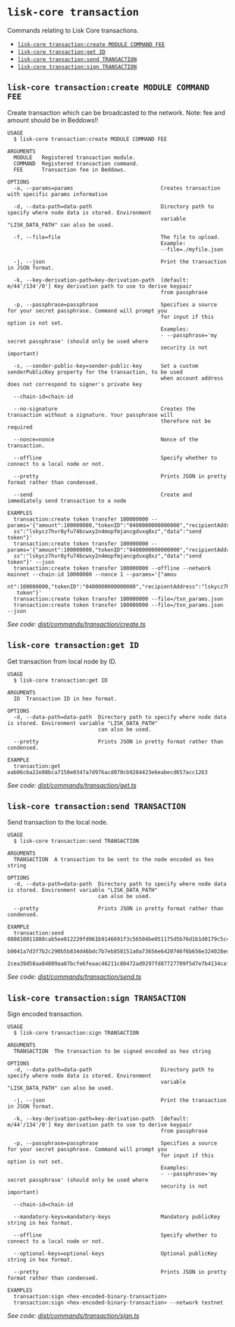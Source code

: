 `lisk-core transaction`
=======================

Commands relating to Lisk Core transactions.

* [`lisk-core transaction:create MODULE COMMAND FEE`](#lisk-core-transactioncreate-module-command-fee)
* [`lisk-core transaction:get ID`](#lisk-core-transactionget-id)
* [`lisk-core transaction:send TRANSACTION`](#lisk-core-transactionsend-transaction)
* [`lisk-core transaction:sign TRANSACTION`](#lisk-core-transactionsign-transaction)

## `lisk-core transaction:create MODULE COMMAND FEE`

Create transaction which can be broadcasted to the network. Note: fee and amount should be in Beddows!!

```
USAGE
  $ lisk-core transaction:create MODULE COMMAND FEE

ARGUMENTS
  MODULE   Registered transaction module.
  COMMAND  Registered transaction command.
  FEE      Transaction fee in Beddows.

OPTIONS
  -a, --params=params                            Creates transaction with specific params information

  -d, --data-path=data-path                      Directory path to specify where node data is stored. Environment
                                                 variable "LISK_DATA_PATH" can also be used.

  -f, --file=file                                The file to upload.
                                                 Example:
                                                 --file=./myfile.json

  -j, --json                                     Print the transaction in JSON format.

  -k, --key-derivation-path=key-derivation-path  [default: m/44'/134'/0'] Key derivation path to use to derive keypair
                                                 from passphrase

  -p, --passphrase=passphrase                    Specifies a source for your secret passphrase. Command will prompt you
                                                 for input if this option is not set.
                                                 Examples:
                                                 - --passphrase='my secret passphrase' (should only be used where
                                                 security is not important)

  -s, --sender-public-key=sender-public-key      Set a custom senderPublicKey property for the transaction, to be used
                                                 when account address does not correspond to signer's private key

  --chain-id=chain-id

  --no-signature                                 Creates the transaction without a signature. Your passphrase will
                                                 therefore not be required

  --nonce=nonce                                  Nonce of the transaction.

  --offline                                      Specify whether to connect to a local node or not.

  --pretty                                       Prints JSON in pretty format rather than condensed.

  --send                                         Create and immediately send transaction to a node

EXAMPLES
  transaction:create token transfer 100000000 --params='{"amount":100000000,"tokenID":"0400000000000000","recipientAddre
  ss":"lskycz7hvr8yfu74bcwxy2n4mopfmjancgdvxq8xz","data":"send token"}'
  transaction:create token transfer 100000000 --params='{"amount":100000000,"tokenID":"0400000000000000","recipientAddre
  ss":"lskycz7hvr8yfu74bcwxy2n4mopfmjancgdvxq8xz","data":"send token"}' --json
  transaction:create token transfer 100000000 --offline --network mainnet --chain-id 10000000 --nonce 1 --params='{"amou
  nt":100000000,"tokenID":"0400000000000000","recipientAddress":"lskycz7hvr8yfu74bcwxy2n4mopfmjancgdvxq8xz","data":"send
   token"}'
  transaction:create token transfer 100000000 --file=/txn_params.json
  transaction:create token transfer 100000000 --file=/txn_params.json --json
```

_See code: [dist/commands/transaction/create.ts](https://github.com/LiskHQ/lisk-core/blob/v4.0.0-rc.7/dist/commands/transaction/create.ts)_

## `lisk-core transaction:get ID`

Get transaction from local node by ID.

```
USAGE
  $ lisk-core transaction:get ID

ARGUMENTS
  ID  Transaction ID in hex format.

OPTIONS
  -d, --data-path=data-path  Directory path to specify where node data is stored. Environment variable "LISK_DATA_PATH"
                             can also be used.

  --pretty                   Prints JSON in pretty format rather than condensed.

EXAMPLE
  transaction:get eab06c6a22e88bca7150e0347a7d976acd070cb9284423e6eabecd657acc1263
```

_See code: [dist/commands/transaction/get.ts](https://github.com/LiskHQ/lisk-core/blob/v4.0.0-rc.7/dist/commands/transaction/get.ts)_

## `lisk-core transaction:send TRANSACTION`

Send transaction to the local node.

```
USAGE
  $ lisk-core transaction:send TRANSACTION

ARGUMENTS
  TRANSACTION  A transaction to be sent to the node encoded as hex string

OPTIONS
  -d, --data-path=data-path  Directory path to specify where node data is stored. Environment variable "LISK_DATA_PATH"
                             can also be used.

  --pretty                   Prints JSON in pretty format rather than condensed.

EXAMPLE
  transaction:send 080810011880cab5ee012220fd061b9146691f3c56504be051175d5b76d1b1d0179c5c4370e18534c58821222a2408641214a
  b0041a7d3f7b2c290b5b834d46bdc7b7eb858151a0a73656e6420746f6b656e324028edd3601cdc35a41bb23415a0d9f3c3e9cf188d9971adf1874
  2cea39d58aa84809aa87bcfe6feaac46211c80472ad9297fd87727709f5d7e7b4134caf106b02
```

_See code: [dist/commands/transaction/send.ts](https://github.com/LiskHQ/lisk-core/blob/v4.0.0-rc.7/dist/commands/transaction/send.ts)_

## `lisk-core transaction:sign TRANSACTION`

Sign encoded transaction.

```
USAGE
  $ lisk-core transaction:sign TRANSACTION

ARGUMENTS
  TRANSACTION  The transaction to be signed encoded as hex string

OPTIONS
  -d, --data-path=data-path                      Directory path to specify where node data is stored. Environment
                                                 variable "LISK_DATA_PATH" can also be used.

  -j, --json                                     Print the transaction in JSON format.

  -k, --key-derivation-path=key-derivation-path  [default: m/44'/134'/0'] Key derivation path to use to derive keypair
                                                 from passphrase

  -p, --passphrase=passphrase                    Specifies a source for your secret passphrase. Command will prompt you
                                                 for input if this option is not set.
                                                 Examples:
                                                 - --passphrase='my secret passphrase' (should only be used where
                                                 security is not important)

  --chain-id=chain-id

  --mandatory-keys=mandatory-keys                Mandatory publicKey string in hex format.

  --offline                                      Specify whether to connect to a local node or not.

  --optional-keys=optional-keys                  Optional publicKey string in hex format.

  --pretty                                       Prints JSON in pretty format rather than condensed.

EXAMPLES
  transaction:sign <hex-encoded-binary-transaction>
  transaction:sign <hex-encoded-binary-transaction> --network testnet
```

_See code: [dist/commands/transaction/sign.ts](https://github.com/LiskHQ/lisk-core/blob/v4.0.0-rc.7/dist/commands/transaction/sign.ts)_
